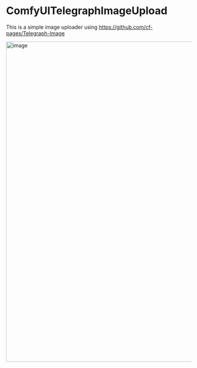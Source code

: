 # ComfyUITelegraphImageUpload

This is a simple image uploader using https://github.com/cf-pages/Telegraph-Image


<img width="873" alt="image" src="https://github.com/chenpx976/ComfyUI-Telegraph-Image-Upload/assets/11039003/1c980666-c07a-497a-961a-7b569ff37182">



